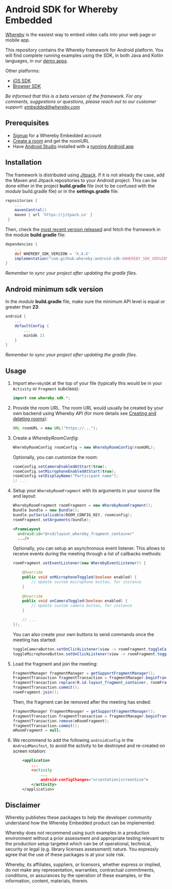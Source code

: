 # Android SDK for Whereby Embedded
[Whereby](https://whereby.com/) is the easiest way to embed video calls into your web page or mobile app.

This repository contains the Whereby framework for Android platform. You will find complete running examples using the SDK, in both Java and Kotlin languages, in our [demo apps](https://github.com/whereby/android-sdk-demo-app).

Other platforms: 
- [iOS SDK](https://github.com/whereby/ios-sdk)
- [Browser SDK](https://github.com/whereby/browser-sdk)

*Be informed that this is a beta version of the framework. For any comments, suggestions or questions, please reach out to our customer support: embedded@whereby.com* 

## Prerequisites
- [Signup](https://whereby.com/org/signup/embedded) for a Whereby Embedded account
- [Create a room](https://docs.whereby.com/creating-and-deleting-rooms) and get the roomURL
- Have [Android Studio](https://developer.android.com/studio/install) installed with a [running Android app](https://developer.android.com/studio/run)

## Installation 
The framework is distributed using [Jitpack](https://docs.jitpack.io/). If it is not already the case, add the Maven and Jitpack repositories to your Android project. This can be done either in the project  **build.gradle** file (not to be confused with the *module* build.gradle file) or in the **settings.gradle** file:
```gradle
repositories {
    ...
    mavenCentral()
    maven { url 'https://jitpack.io' }  
 }
```

Then, check the [most recent version released](https://github.com/whereby/android-sdk/releases) and fetch the framework in the module **build.gradle** file:
```gradle
dependencies {  
    ...
    def WHEREBY_SDK_VERSION = 'X.X.X'
    implementation("com.github.whereby:android-sdk:$WHEREBY_SDK_VERSION@aar") { transitive = true }
}

```
*Remember to sync your project after updating the gradle files.*

## Android minimum sdk version
In the *module* **build.gradle** file, make sure the minimum API level is equal or greater than **23**: 
```gradle
android {  
    ...
    defaultConfig {  
        ...
        minSdk 23
    } 
}
```
*Remember to sync your project after updating the gradle files.*

## Usage
1. Import `WherebySDK` at the top of your file (typically this would be in your `Activity` or `Fragment` subclass):
    ```java
    import com.whereby.sdk.*;
    ```

2. Provide the room URL. The room URL would usually be created by your own backend using Whereby API (for more details see [Creating and deleting rooms](https://docs.whereby.com/creating-and-deleting-rooms)):
    ```java
    URL roomURL = new URL("https://...");
    ```

3. Create a *WherebyRoomConfig*:
    ```java
    WherebyRoomConfig roomConfig = new WherebyRoomConfig(roomURL);
    ```

    Optionally, you can customize the room:
    ```java
    roomConfig.setCameraEnabledAtStart(true);  
    roomConfig.setMicrophoneEnabledAtStart(true); 
    roomConfig.setDisplayName("Participant name");  
    // ...
    ```
4. Setup your `WherebyRoomFragment` with its arguments in your source file and layout:
    ```java
    WherebyRoomFragment roomFragment = new WherebyRoomFragment();
    Bundle bundle = new Bundle();  
    bundle.putSerializable(ROOM_CONFIG_KEY, roomconfig);  
    roomFragment.setArguments(bundle);  
    ```
    ```xml
    <FrameLayout  
      android:id="@+id/layout_whereby_fragment_container"  
      .../>
     ```
     
    Optionally, you can setup an asynchronous event listener. This allows to receive events during the meeting through a list of callbacks methods:
    ```java
    roomFragment.setEventListener(new WherebyEventListener() {  
    
        @Override  
        public void onMicrophoneToggled(boolean enabled) {  
            // Update custom microphone button, for instance
        }  
      
        @Override  
        public void onCameraToggled(boolean enabled) {  
            // Update custom camera button, for instance
        }  
    
        // ...
    });  
    ```

    You can also create your own buttons to send commands once the meeting has started:
    ```java
    toggleCameraButton.setOnClickListener(view -> roomFragment.toggleCameraEnabled());  
    toggleMicrophoneButton.setOnClickListener(view -> roomFragment.toggleMicrophoneEnabled());
    ```

5. Load the fragment and join the meeting:
    ```java
    FragmentManager fragmentManager = getSupportFragmentManager();  
    FragmentTransaction fragmentTransaction = fragmentManager.beginTransaction();  
    fragmentTransaction.replace(R.id.layout_fragment_container, roomFragment);  
    fragmentTransaction.commit();  
    roomFragment.join();
    ```

    Then, the fragment can be removed after the meeting has ended:
    ```java
    FragmentManager fragmentManager = getSupportFragmentManager();  
    FragmentTransaction fragmentTransaction = fragmentManager.beginTransaction();  
    fragmentTransaction.remove(mRoomFragment);  
    fragmentTransaction.commit();  
    mRoomFragment = null;
    ```

6. We recommend to add the following `androidConfig` in the `AndroidManifest`, to avoid the activity to be destroyed and re-created on screen rotation:
    ```xml
        <application
            ...
            <activity
                ...
                android:configChanges="orientation|screenSize">
            </activity>
        </application>
    ```
    
## Disclaimer
Whereby publishes these packages to help the developer community understand how the Whereby Embedded product can be implemented.

Whereby does not recommend using such examples in a production environment without a prior assessment and appropriate testing relevant to the production setup targeted which can be of operational, technical, security or legal (e.g. library licenses assessment) nature. You expressly agree that the use of these packages is at your sole risk.

Whereby, its affiliates, suppliers, or licensors, whether express or implied, do not make any representation, warranties, contractual commitments, conditions, or assurances by the operation of these examples, or the information, content, materials, therein.
